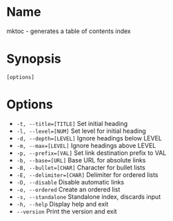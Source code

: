 # Name

mktoc - generates a table of contents index

# Synopsis

```
[options]
```

# Options

+ `-t, --title=[TITLE]` Set initial heading
+ `-l, --level=[NUM]` Set level for initial heading
+ `-d, --depth=[LEVEL]` Ignore headings below LEVEL
+ `-m, --max=[LEVEL]` Ignore headings above LEVEL
+ `-p, --prefix=[VAL]` Set link destination prefix to VAL
+ `-b, --base=[URL]` Base URL for absolute links
+ `-B, --bullet=[CHAR]` Character for bullet lists
+ `-E, --delimiter=[CHAR]` Delimiter for ordered lists
+ `-D, --disable` Disable automatic links
+ `-o, --ordered` Create an ordered list
+ `-s, --standalone` Standalone index, discards input
+ `-h, --help` Display help and exit
+ `--version` Print the version and exit

